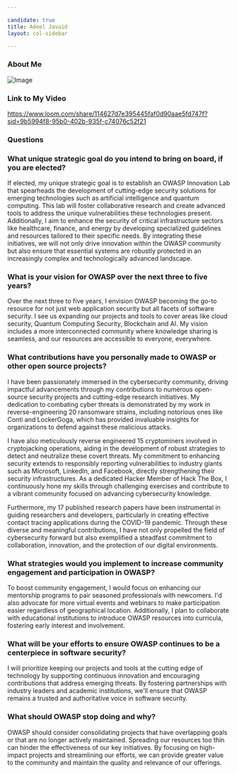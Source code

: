 ```yaml
---

candidate: true
title: Adeel Javaid
layout: col-sidebar

---
```


### About Me
![Image](https://github.com/OWASP/www-board-candidates/blob/1c18591df705ded1fc68c3a061385380bdc8ebc5/assets/images/Adeel-Photo.jpg)

### Link to My Video
https://www.loom.com/share/114627d7e395445faf0d90aae5fd747f?sid=9b5994f8-95b0-402b-935f-c74076c52f21

### Questions

### What unique strategic goal do you intend to bring on board, if you are elected? ###
If elected, my unique strategic goal is to establish an OWASP Innovation Lab that spearheads the development of cutting-edge security solutions for emerging technologies such as artificial intelligence and quantum computing. This lab will foster collaborative research and create advanced tools to address the unique vulnerabilities these technologies present. Additionally, I aim to enhance the security of critical infrastructure sectors like healthcare, finance, and energy by developing specialized guidelines and resources tailored to their specific needs. By integrating these initiatives, we will not only drive innovation within the OWASP community but also ensure that essential systems are robustly protected in an increasingly complex and technologically advanced landscape.

### What is your vision for OWASP over the next three to five years? ###
Over the next three to five years, I envision OWASP becoming the go-to resource for not just web application security but all facets of software security. I see us expanding our projects and tools to cover areas like cloud security, Quantum Computing Security, Blockchain and AI. My vision includes a more interconnected community where knowledge sharing is seamless, and our resources are accessible to everyone, everywhere.

### What contributions have you personally made to OWASP or other open source projects? ###
I have been passionately immersed in the cybersecurity community, driving impactful advancements through my contributions to numerous open-source security projects and cutting-edge research initiatives. My dedication to combating cyber threats is demonstrated by my work in reverse-engineering 20 ransomware strains, including notorious ones like Conti and LockerGoga, which has provided invaluable insights for organizations to defend against these malicious attacks. 

I have also meticulously reverse engineered 15 cryptominers involved in cryptojacking operations, aiding in the development of robust strategies to detect and neutralize these covert threats. My commitment to enhancing security extends to responsibly reporting vulnerabilities to industry giants such as Microsoft, LinkedIn, and Facebook, directly strengthening their security infrastructures. As a dedicated Hacker Member of Hack The Box, I continuously hone my skills through challenging exercises and contribute to a vibrant community focused on advancing cybersecurity knowledge. 

Furthermore, my 17 published research papers have been instrumental in guiding researchers and developers, particularly in creating effective contact tracing applications during the COVID-19 pandemic. Through these diverse and meaningful contributions, I have not only propelled the field of cybersecurity forward but also exemplified a steadfast commitment to collaboration, innovation, and the protection of our digital environments.

### What strategies would you implement to increase community engagement and participation in OWASP? ###
To boost community engagement, I would focus on enhancing our mentorship programs to pair seasoned professionals with newcomers. I'd also advocate for more virtual events and webinars to make participation easier regardless of geographical location. Additionally, I plan to collaborate with educational institutions to introduce OWASP resources into curricula, fostering early interest and involvement.

### What will be your efforts to ensure OWASP continues to be a centerpiece in software security? ###
I will prioritize keeping our projects and tools at the cutting edge of technology by supporting continuous innovation and encouraging contributions that address emerging threats. By fostering partnerships with industry leaders and academic institutions, we'll ensure that OWASP remains a trusted and authoritative voice in software security.

### What should OWASP stop doing and why? ###
OWASP should consider consolidating projects that have overlapping goals or that are no longer actively maintained. Spreading our resources too thin can hinder the effectiveness of our key initiatives. By focusing on high-impact projects and streamlining our efforts, we can provide greater value to the community and maintain the quality and relevance of our offerings.
